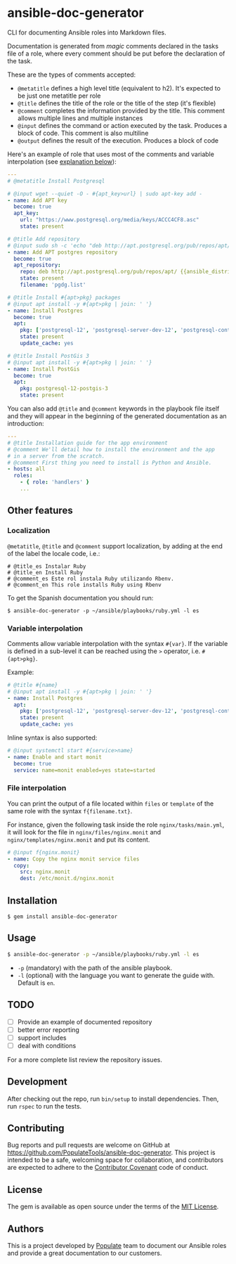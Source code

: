 # ansible-doc-generator

CLI for documenting Ansible roles into Markdown files.

Documentation is generated from _magic_ comments declared in the tasks file of a role, where every comment should be put before the declaration of the task.

These are the types of comments accepted:

- `@metatitle` defines a high level title (equivalent to h2). It's expected to be just one metatitle per role
- `@title` defines the title of the role or the title of the step (it's flexible)
- `@comment` completes the information provided by the title. This comment allows multiple lines and multiple instances
- `@input` defines the command or action executed by the task. Produces a block of code. This comment is also multiline
- `@output` defines the result of the execution. Produces a block of code

Here's an example of role that uses most of the comments and variable interpolation (see [explanation below](#variable-interpolation)):

```yaml
---
# @metatitle Install Postgresql

# @input wget --quiet -O - #{apt_key>url} | sudo apt-key add -
- name: Add APT key
  become: true
  apt_key:
    url: "https://www.postgresql.org/media/keys/ACCC4CF8.asc"
    state: present

# @title Add repository
# @input sudo sh -c 'echo "deb http://apt.postgresql.org/pub/repos/apt/ `lsb_release -cs`-pgdg main" >> /etc/apt/sources.list.d/pgdg.list'
- name: Add APT postgres repository
  become: true
  apt_repository:
    repo: deb http://apt.postgresql.org/pub/repos/apt/ {{ansible_distribution_release}}-pgdg main
    state: present
    filename: 'pgdg.list'

# @title Install #{apt>pkg} packages
# @input apt install -y #{apt>pkg | join: ' '}
- name: Install Postgres
  become: true
  apt:
    pkg: ['postgresql-12', 'postgresql-server-dev-12', 'postgresql-contrib-12']
    state: present
    update_cache: yes

# @title Install PostGis 3
# @input apt install -y #{apt>pkg | join: ' '}
- name: Install PostGis
  become: true
  apt:
    pkg: postgresql-12-postgis-3
    state: present
```

You can also add `@title` and `@comment` keywords in the playbook file itself and they will appear in the beginning of the generated documentation as an introduction:

```yaml
---
# @title Installation guide for the app environment
# @comment We'll detail how to install the environment and the app
# in a server from the scratch.
# @comment First thing you need to install is Python and Ansible.
- hosts: all
  roles:
    - { role: 'handlers' }
    ...
```

## Other features

### Localization

`@metatitle`, `@title` and `@comment` support localization, by adding at the end of the label the locale code, i.e.:

```
# @title_es Instalar Ruby
# @title_en Install Ruby
# @comment_es Este rol instala Ruby utilizando Rbenv.
# @comment_en This role installs Ruby using Rbenv
```

To get the Spanish documentation you should run:

```
$ ansible-doc-generator -p ~/ansible/playbooks/ruby.yml -l es
```

### Variable interpolation

Comments allow variable interpolation with the syntax `#{var}`. If the variable is defined in a sub-level it can be reached using the `>` operator, i.e. `#{apt>pkg}`.

Example:

```yaml
# @title #{name}
# @input apt install -y #{apt>pkg | join: ' '}
- name: Install Postgres
  apt:
    pkg: ['postgresql-12', 'postgresql-server-dev-12', 'postgresql-contrib-12']
    state: present
    update_cache: yes
```

Inline syntax is also supported:

```yaml
# @input systemctl start #{service>name}
- name: Enable and start monit
  become: true
  service: name=monit enabled=yes state=started
```

### File interpolation

You can print the output of a file located within `files` or `template` of the same role with the syntax `f{filename.txt}`.

For instance, given the following task inside the role `nginx/tasks/main.yml`, it will look for the file in `nginx/files/nginx.monit` and `nginx/templates/nginx.monit` and put its content.

```yaml
# @input f{nginx.monit}
- name: Copy the nginx monit service files
  copy:
    src: nginx.monit
    dest: /etc/monit.d/nginx.monit
```

## Installation

```
$ gem install ansible-doc-generator
```

## Usage

```bash
$ ansible-doc-generator -p ~/ansible/playbooks/ruby.yml -l es
```

- `-p` (mandatory) with the path of the ansible playbook.
- `-l` (optional) with the language you want to generate the guide with. Default is `en`.

## TODO

- [ ] Provide an example of documented repository
- [ ] better error reporting
- [ ] support includes
- [ ] deal with conditions

For a more complete list review the repository issues.

## Development

After checking out the repo, run `bin/setup` to install dependencies. Then, run `rspec` to run the tests.

## Contributing

Bug reports and pull requests are welcome on GitHub at https://github.com/PopulateTools/ansible-doc-generator. This project is intended to be a safe, welcoming space for collaboration, and contributors are expected to adhere to the [Contributor Covenant](http://contributor-covenant.org) code of conduct.

## License

The gem is available as open source under the terms of the [MIT License](http://opensource.org/licenses/MIT).

## Authors

This is a project developed by [Populate](https://populate.tools) team to document our Ansible roles and provide a great documentation to our customers.
